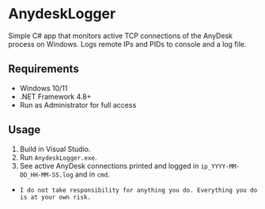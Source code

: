 # AnydeskLogger

Simple C# app that monitors active TCP connections of the AnyDesk process on Windows. Logs remote IPs and PIDs to console and a log file.

## Requirements

- Windows 10/11  
- .NET Framework 4.8+  
- Run as Administrator for full access  

## Usage

1. Build in Visual Studio.  
2. Run `AnydeskLogger.exe`.  
3. See active AnyDesk connections printed and logged in `ip_YYYY-MM-DD_HH-MM-SS.log` and in `cmd`.  


- `I do not take responsibility for anything you do. Everything you do is at your own risk.`
